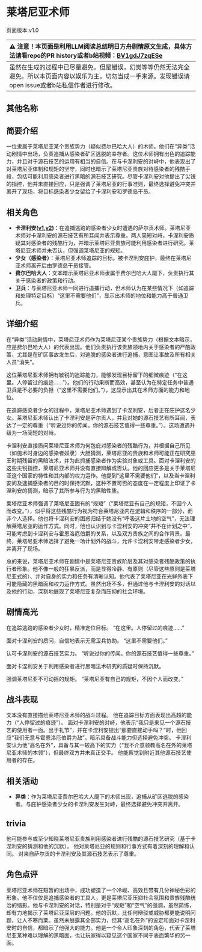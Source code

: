 # 莱塔尼亚术师
页面版本:v1.0
 

| :warning: 注意！本页面是利用LLM阅读总结明日方舟剧情原文生成，具体方法请看repo的PR history或者b站视频：[BV1gdJ7zqESe](https://www.bilibili.com/video/BV1gdJ7zqESe/)         |
|:----------------------------|
| 虽然在生成的过程中已尽量避免，但是错误，幻觉等等仍然无法完全避免。所以本页面内容以娱乐为主，切勿当成一手来源。发现错误请open issue或者b站私信作者进行修改。|



## 其他名称

## 简要介绍
一位隶属于莱塔尼亚某个贵族势力（疑似费尔巴哈大人）的术师。他们在“异类”活动剧情中出场，负责追捕从感染者矿区逃脱的幸存者。这位术师拥有出色的追踪能力，并且对于源石技艺的运用有相当的自信。在与卡涅利安的对峙中，他表现出了对莱塔尼亚体制和规矩的坚守，同时也暗示了莱塔尼亚贵族对待感染者的残酷手段，包括可能利用感染者进行黑暗的源石技艺研究。尽管卡涅利安对他提出了尖锐的指控，他并未直接回应，只是强调了莱塔尼亚的行事准则，最终选择避免冲突并离开了现场，将目标感染者少女留给了卡涅利安和罗德岛干员。
## 相关角色
-   **卡涅利安([v1](char_426_billro.md),[v2](../char_v3/char_426_billro.md))**：在追捕逃跑的感染者少女时遭遇的萨尔贡术师。莱塔尼亚术师对卡涅利安的源石技艺有所耳闻并表示尊重。两人简短对峙，卡涅利安质疑其对感染者的残酷行为，并暗示莱塔尼亚贵族可能利用感染者进行研究。莱塔尼亚术师并未否认，但强调莱塔尼亚的规矩。
-   **少女（感染者）**：莱塔尼亚术师追踪的目标。被卡涅利安庇护，最终在莱塔尼亚术师离开后由罗德岛干员接管。
-   **费尔巴哈大人**：文本暗示莱塔尼亚术师隶属于费尔巴哈大人麾下，负责执行其关于感染者的政策和行动。
-   **卫兵**：与莱塔尼亚术师一同进行追捕行动，但术师认为在某些情况下（如追踪和处理特定目标）“这里不需要他们”，显示出术师的地位和能力高于普通卫兵。
## 详细介绍
在“异类”活动剧情中，莱塔尼亚术师作为莱塔尼亚某个贵族势力（根据文本暗示，应是费尔巴哈大人）的代表出现。他们负责执行该贵族领地内关于感染者的严酷政策，尤其是在矿区事故发生后，对逃脱的感染者进行追捕，意图让事故及所有相关人员“消失”。

这位莱塔尼亚术师拥有敏锐的追踪能力，能够发现目标留下的细微痕迹（“在这里。人停留过的痕迹......”）。他们的行动果断而高效，甚至认为在特定任务中普通卫兵是不必要的负担（“这里不需要他们。”），这显示出其在术师方面的能力和地位。

在追踪感染者少女的过程中，莱塔尼亚术师遇到了卡涅利安，后者正在庇护这名少女。莱塔尼亚术师认出了卡涅利安是萨尔贡人，并且对她的源石技艺有所耳闻，表达了一定的尊重（“听说过你的传闻。你的源石技艺值得一些尊重。”）。这场遭遇升级为一场简短的对峙。

卡涅利安直接质问莱塔尼亚术师为何包庇对感染者的残酷行为，并根据自己所见（如施术时身边的感染者奴隶）大胆猜测，莱塔尼亚的贵族和术师可能正在研究巫王时期残留的黑暗法术，并为此抓捕感染者作为实验对象或工具。面对卡涅利安的这些尖锐指控，莱塔尼亚术师并没有直接辩解或否认。他的回应更多是关于莱塔尼亚这个国家的特性和其内部的权力运作。他提到“这里不需要他们”，以及当卡涅利安问及逮捕感染者的目的时保持沉默，这种不置可否的态度在一定程度上印证了卡涅利安的猜测，暗示了其所参与行为的黑暗性质。

莱塔尼亚术师强调了莱塔尼亚固有的“规矩”（“莱塔尼亚有自己的规矩，不因个人而改变。”），似乎将这些残酷行为视为符合莱塔尼亚内在逻辑和秩序的一部分，而非个人选择。他也将卡涅利安的困惑归结于她没有“呼吸这片土地的空气”，无法理解莱塔尼亚的运作方式。同时，他也认识到与卡涅利安的冲突“并不在计划之中”，可能考虑到卡涅利安与霍恩洛厄伯爵的关系，以及双方贵族之间的合作背景。最终，莱塔尼亚术师选择了避免一场计划外的战斗，允许卡涅利安带走感染者少女，并离开了现场。

总的来说，莱塔尼亚术师在剧情中是莱塔尼亚贵族阶层及其对感染者残酷政策的执行者形象。他不像一般的狂暴反派，而是显得冷静、有原则（尽管这些原则是莱塔尼亚式的）、并对自身的实力和任务有清晰认知。他代表了莱塔尼亚在光鲜外表下可能隐藏的黑暗面和权力运作方式。虽然出场不多，但通过他与卡涅利安的对话以及他的行动，深刻地展现了莱塔尼亚复杂而压抑的社会环境。
## 剧情高光
在追踪逃跑的感染者少女时，精准定位目标。
“在这里。人停留过的痕迹......”

面对卡涅利安的质问，自信地表示无需卫兵协助。
“这里不需要他们。”

认可卡涅利安的源石技艺实力。
“听说过你的传闻。你的源石技艺值得一些尊重。”

面对卡涅利安关于利用感染者进行黑暗法术研究的质疑时保持沉默。

强调莱塔尼亚不可动摇的规矩。
“莱塔尼亚有自己的规矩，不因个人而改变。”
## 战斗表现
文本没有直接描绘莱塔尼亚术师的战斗过程。
他在追踪目标方面表现出高超的能力（“人停留过的痕迹”）。
面对卡涅利安的对峙，他表示“我只是来见一个源石技艺的使用者一面。出于礼节”，并在卡涅利安提出“那要直接动手吗？”时，他回应“我们无意与霍恩洛厄伯爵为敌”，暗示具备战斗能力但选择避免冲突。
卡涅利安认为他“高名在外”，具备与其一较高下的实力（“我不介意领教高名在外的莱塔尼亚术师的本领”），但最终双方并未真正交手。
他能察觉到附近其他源石技艺使用者的存在。
## 相关活动
-   **异类**：作为莱塔尼亚费尔巴哈大人麾下的术师出现，追捕从矿区逃脱的感染者。与庇护感染者少女的卡涅利安发生对峙，最终选择避免冲突并离开。
## trivia
他可能参与或至少知晓莱塔尼亚贵族利用感染者进行残酷的源石技艺研究（基于卡涅利安的猜测和他的沉默）。
他对莱塔尼亚的规则和行事方式有着深刻的理解和认同。
对来自萨尔贡的卡涅利安及其源石技艺表示了尊重。
## 角色点评
莱塔尼亚术师在短暂的出场中，成功塑造了一个冷峻、高效且带有几分神秘色彩的形象。他不仅仅是追捕感染者的工具人，更是莱塔尼亚压抑社会氛围和贵族残酷统治的缩影。他与卡涅利安的对话，特别是对于“规矩”和“空气”的强调，虽然简练，却有力地揭示了莱塔尼亚深层的问题。他的沉默，比任何辩驳或威胁都更能说明问题，让人不寒而栗。虽然未展露其全部实力，但其“高名在外”的设定和面对卡涅利安时的自信，都暗示了他强大的能力。他是一个令人印象深刻的角色，代表了莱塔尼亚某种难以理解的黑暗面，也让玩家得以窥见这个国家不同于表面繁华的另一面。